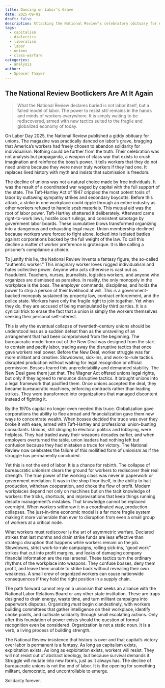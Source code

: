 ```yaml
---
title: Dancing on Labor’s Grave
date: 2025-09-01
draft: false
description: Attacking the National Review's celebratory obituary for organized labor.
tags:
  - capitalism
  - dialectics
  - liberalism
  - labor
  - unions
  - class-warfare
categories:
  - analysis
author:
  - Spencer Thayer
---
```

## The National Review Bootlickers Are At It Again

> What the National Review declares buried is not labor itself, but a failed model of labor. The power to resist still remains in the hands and minds of workers everywhere. It is simply waiting to be rediscovered, armed with new tactics suited to the fragile and globalized economy of today.

On Labor Day 2025, the National Review published a giddy obituary for unions. The magazine was practically danced on labor’s grave, bragging that America’s workers had freely chosen to abandon solidarity for individualism. Nothing could be further from the truth. Their celebration was not analysis but propaganda, a weapon of class war that exists to crush imagination and reinforce the boss’s power. It tells workers that they do not need unions because they were never truly workers if they had one. It replaces lived history with myth and insists that submission is freedom.  

The decline of unions was not a natural choice made by free individuals. It was the result of a coordinated war waged by capital with the full support of the state. The Taft-Hartley Act of 1947 crippled the most potent tools of labor by outlawing sympathy strikes and secondary boycotts. Before this attack, a strike in one workplace could ripple through an entire industry as other workers refused to handle scab materials. This mutual aid was the root of labor power. Taft-Hartley shattered it deliberately. Afterward came right-to-work laws, hostile court rulings, and consistent sabotage by government labor boards. These cumulative blows transformed organizing into a dangerous and exhausting legal maze. Union membership declined because workers were forced to fight alone, locked into isolated battles against corporations backed by the full weight of the law. To call this decline a matter of worker preference is grotesque. It is like calling a prisoner’s compliance a choice.

To justify this lie, the National Review invents a fantasy figure, the so-called “authentic worker.” This imaginary worker loves rugged individualism and hates collective power. Anyone who acts otherwise is cast out as fraudulent. Teachers, nurses, journalists, logistics workers, and anyone who organizes are dismissed as parasites. In reality, the only monopoly in the workplace is the boss. The employer commands, disciplines, and holds the power to strip a person of their livelihood at will. This is a government-backed monopoly sustained by property law, contract enforcement, and the police state. Workers have only the fragile right to join together. Yet when they do, they are accused of being manipulated by third parties. It is a cynical trick to erase the fact that a union is simply the workers themselves seeking their personal self-interest. 

This is why the eventual collapse of twentieth‑century unions should be understood less as a sudden defeat than as the unraveling of an arrangement that had been compromised from the beginning. The bureaucratic model born out of the New Deal was designed from the start to contain and pacify labor, trading away the disruptive tactics that once gave workers real power. Before the New Deal, worker struggle was far more militant and creative. Slowdowns, sick-ins, and work-to-rule tactics disrupted production without waiting for legal recognition or official permission. Bosses feared this unpredictability and demanded stability. The New Deal gave them just that. The Wagner Act offered unions legal rights, but only if they agreed to renounce disruptive tactics. It brought unions into a legal framework that pacified them. Once unions accepted the deal, they became bureaucratic machines, enforcing contracts rather than leading strikes. They were transformed into organizations that managed discontent instead of fighting it.  

By the 1970s capital no longer even needed this truce. Globalization gave corporations the ability to flee abroad and financialization gave them new ways to concentrate wealth. When bosses decided the truce was over they broke it with ease, armed with Taft-Hartley and professional union-busting consultants. Unions, still clinging to electoral politics and lobbying, were helpless. They had traded away their weapons decades earlier, and when employers overturned the table, union leaders had nothing left but confusion because they had mistaken a truce for victory. The National Review now celebrates the failure of this mollified form of unionism as if the struggle has permanently concluded.

Yet this is not the end of labor. It is a chance for rebirth. The collapse of bureaucratic unionism clears the ground for workers to rediscover their real strength. The true power of the working class was never in paperwork or government mediation. It was in the shop floor itself, in the ability to halt production, withdraw cooperation, and choke the flow of profit. Modern workplaces depend not only on machines but on the tacit knowledge of workers: the tricks, shortcuts, and improvisations that keep things running despite management’s mistakes. That knowledge cannot be replaced overnight. When workers withdraw it in a coordinated way, production collapses. The just-in-time economic model is a far more fragile system making it more vulnerable than ever to disruption from even a small group of workers at a critical node.  

What workers must rediscover is the art of asymmetric warfare. Declared strikes that last months and drain strike funds are less effective than strategic disruption that happens while workers remain on the job. Slowdowns, strict work-to-rule campaigns, rolling sick-ins, “good work” strikes that cut into profit margins, and leaks of damaging company financial information are the real arsenal. These tactics turn the ordinary rhythms of the workplace into weapons. They confuse bosses, deny them profit, and leave them unable to strike back without revealing their own weakness. A small crew of organized workers can cause nationwide consequences if they hold the right position in a supply chain.  

The path forward cannot rely on a unionism that seeks an alliance with the National Labor Relations Board or any other state institution. These are traps designed to drain energy, waste time, and turn militant campaigns into paperwork disputes. Organizing _must_ begin clandestinely, with workers building committees that gather intelligence on their workplace, identify choke points, and cultivate solidarity through small escalating actions. Only after this foundation of power exists should the question of formal recognition even be considered. Organization is not a static noun. It is a verb, a living process of building strength.  

The National Review insistence that history is over and that capital’s victory over labor is permanent is a fantasy. As long as capitalism exists, exploitation exists. As long as exploitation exists, workers will resist. They will not resist out of abstract ideology, but because survival demands it. Struggle will mutate into new forms, just as it always has. The decline of bureaucratic unions is not the end of labor. It is the opening for something militant, democratic, and uncontrollable to emerge.

Solidarity forever.